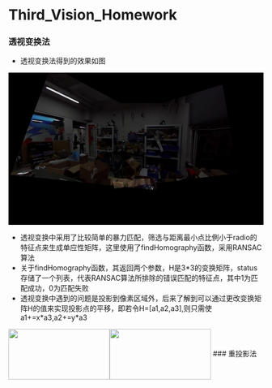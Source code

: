 # Third_Vision_Homework
### 透视变换法
- 透视变换法得到的效果如图
<img src="https://github.com/COMoER/Third_Vision_Homework/blob/main/out_homo.jpg" width = "700" height = "300" alt="" align=center />

- 透视变换中采用了比较简单的暴力匹配，筛选与距离最小点比例小于radio的特征点来生成单应性矩阵，这里使用了findHomography函数，采用RANSAC算法
- 关于findHomography函数，其返回两个参数，H是3\*3的变换矩阵，status存储了一个列表，代表RANSAC算法所排除的错误匹配的特征点，其中1为匹配成功，0为匹配失败
- 透视变换中遇到的问题是投影到像素区域外，后来了解到可以通过更改变换矩阵H的值来实现投影点的平移，即若令H=[a1,a2,a3],则只需使a1+=x\*a3,a2+=y\*a3
<img src="https://images2015.cnblogs.com/blog/893836/201603/893836-20160310181524100-995426777.png" width = "200" height = "100" alt="" align=left />
<img src="https://img-blog.csdn.net/20140521142820609" width = "200" height = "100" alt="" align=center />
### 重投影法

